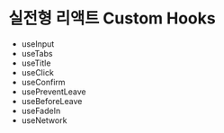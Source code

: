 # 실전형 리액트 Custom Hooks

- useInput
- useTabs
- useTitle
- useClick
- useConfirm
- usePreventLeave
- useBeforeLeave
- useFadeIn
- useNetwork
